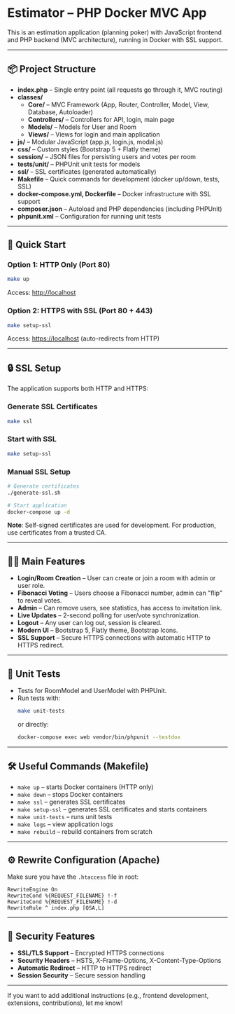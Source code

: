 # Estimator – PHP Docker MVC App

This is an estimation application (planning poker) with JavaScript frontend and PHP backend (MVC architecture), running in Docker with SSL support.

---

## 📦 Project Structure

- **index.php** – Single entry point (all requests go through it, MVC routing)
- **classes/**
  - **Core/** – MVC Framework (App, Router, Controller, Model, View, Database, Autoloader)
  - **Controllers/** – Controllers for API, login, main page
  - **Models/** – Models for User and Room
  - **Views/** – Views for login and main application
- **js/** – Modular JavaScript (app.js, login.js, modal.js)
- **css/** – Custom styles (Bootstrap 5 + Flatly theme)
- **session/** – JSON files for persisting users and votes per room
- **tests/unit/** – PHPUnit unit tests for models
- **ssl/** – SSL certificates (generated automatically)
- **Makefile** – Quick commands for development (docker up/down, tests, SSL)
- **docker-compose.yml, Dockerfile** – Docker infrastructure with SSL support
- **composer.json** – Autoload and PHP dependencies (including PHPUnit)
- **phpunit.xml** – Configuration for running unit tests

---

## 🚀 Quick Start

### Option 1: HTTP Only (Port 80)
```sh
make up
```
Access: [http://localhost](http://localhost)

### Option 2: HTTPS with SSL (Port 80 + 443)
```sh
make setup-ssl
```
Access: [https://localhost](https://localhost) (auto-redirects from HTTP)

---

## 🔒 SSL Setup

The application supports both HTTP and HTTPS:

### Generate SSL Certificates
```sh
make ssl
```

### Start with SSL
```sh
make setup-ssl
```

### Manual SSL Setup
```sh
# Generate certificates
./generate-ssl.sh

# Start application
docker-compose up -d
```

**Note**: Self-signed certificates are used for development. For production, use certificates from a trusted CA.

---

## 🧑‍💻 Main Features

- **Login/Room Creation** – User can create or join a room with admin or user role.
- **Fibonacci Voting** – Users choose a Fibonacci number, admin can "flip" to reveal votes.
- **Admin** – Can remove users, see statistics, has access to invitation link.
- **Live Updates** – 2-second polling for user/vote synchronization.
- **Logout** – Any user can log out, session is cleared.
- **Modern UI** – Bootstrap 5, Flatly theme, Bootstrap Icons.
- **SSL Support** – Secure HTTPS connections with automatic HTTP to HTTPS redirect.

---

## 🧪 Unit Tests

- Tests for RoomModel and UserModel with PHPUnit.
- Run tests with:
  ```sh
  make unit-tests
  ```
  or directly:
  ```sh
  docker-compose exec web vendor/bin/phpunit --testdox
  ```

---

## 🛠️ Useful Commands (Makefile)

- `make up` – starts Docker containers (HTTP only)
- `make down` – stops Docker containers
- `make ssl` – generates SSL certificates
- `make setup-ssl` – generates SSL certificates and starts containers
- `make unit-tests` – runs unit tests
- `make logs` – view application logs
- `make rebuild` – rebuild containers from scratch

---

## ⚙️ Rewrite Configuration (Apache)

Make sure you have the `.htaccess` file in root:
```
RewriteEngine On
RewriteCond %{REQUEST_FILENAME} !-f
RewriteCond %{REQUEST_FILENAME} !-d
RewriteRule ^ index.php [QSA,L]
```

---

## 🔐 Security Features

- **SSL/TLS Support** – Encrypted HTTPS connections
- **Security Headers** – HSTS, X-Frame-Options, X-Content-Type-Options
- **Automatic Redirect** – HTTP to HTTPS redirect
- **Session Security** – Secure session handling

---

If you want to add additional instructions (e.g., frontend development, extensions, contributions), let me know!
